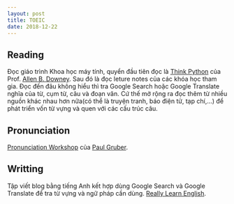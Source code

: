 ```yaml
---
layout: post
title: TOEIC
date: 2018-12-22
---
```

## Reading 
Đọc giáo trình Khoa học máy tính, quyển đầu tiên đọc là [Think Python](http://greenteapress.com/wp/think-python-2e/) của Prof. [Allen B. Downey](http://www.allendowney.com). Sau đó là đọc leture notes của các khóa học tham gia. Đọc đến đâu không hiểu thì tra Google Search hoặc Google Translate nghĩa của từ, cụm từ, câu và đoạn văn. Cứ thế mở rộng ra đọc thêm từ nhiều nguồn khác nhau hơn nữa(có thể là truyện tranh, báo điện tử, tạp chí,...) để phát triển vốn từ vựng và quen với các cấu trúc câu.

## Pronunciation
[Pronunciation Workshop](https://www.pronunciationworkshop.com/) của [Paul Gruber](https://www.pronunciationworkshop.com/pages/about-us).

## Writting
Tập viết blog bằng tiếng Anh kết hợp dùng Google Search và Google Translate để tra từ vựng và ngữ pháp cần dùng.
[Really Learn English](https://www.really-learn-english.com/learn-to-write-in-english.html).
